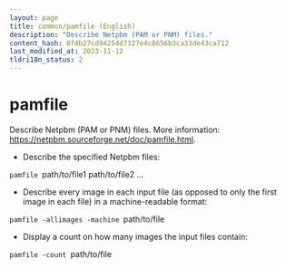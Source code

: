 ```yaml
---
layout: page
title: common/pamfile (English)
description: "Describe Netpbm (PAM or PNM) files."
content_hash: 0f4b27cd94254d7327e4c8656b3ca33de43ca712
last_modified_at: 2023-11-12
tldri18n_status: 2
---
```

# pamfile

Describe Netpbm (PAM or PNM) files.
More information: <https://netpbm.sourceforge.net/doc/pamfile.html>.

- Describe the specified Netpbm files:

`pamfile `<span class="tldr-var badge badge-pill bg-dark-lm bg-white-dm text-white-lm text-dark-dm font-weight-bold">path/to/file1 path/to/file2 ...</span>

- Describe every image in each input file (as opposed to only the first image in each file) in a machine-readable format:

`pamfile -allimages -machine `<span class="tldr-var badge badge-pill bg-dark-lm bg-white-dm text-white-lm text-dark-dm font-weight-bold">path/to/file</span>

- Display a count on how many images the input files contain:

`pamfile -count `<span class="tldr-var badge badge-pill bg-dark-lm bg-white-dm text-white-lm text-dark-dm font-weight-bold">path/to/file</span>
